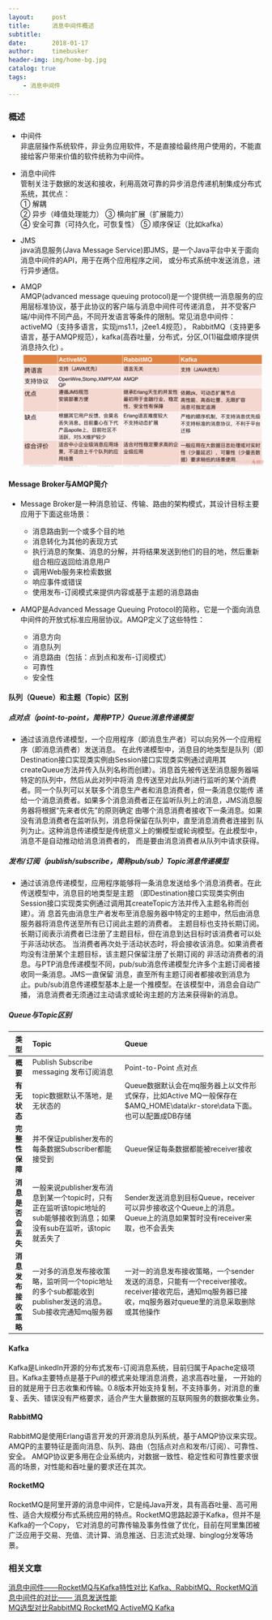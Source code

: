 ```yaml
---
layout:     post
title:      消息中间件概述
subtitle:   
date:       2018-01-17
author:     timebusker
header-img: img/home-bg.jpg
catalog: true
tags:
    - 消息中间件
---  
```


### 概述    
- 中间件   
非底层操作系统软件，非业务应用软件，不是直接给最终用户使用的，不能直接给客户带来价值的软件统称为中间件。       

- 消息中间件   
管制关注于数据的发送和接收，利用高效可靠的异步消息传递机制集成分布式系统，其优点：   
     ① 解耦    
     ② 异步（峰值处理能力）
     ③ 横向扩展（扩展能力）    
     ④ 安全可靠（可持久化，可恢复性）
     ⑤ 顺序保证（比如kafka）    

- JMS   	 
java消息服务(Java Message Service)即JMS，是一个Java平台中关于面向消息中间件的API，用于在两个应用程序之间，
或分布式系统中发送消息，进行异步通信。   

- AMQP    
AMQP(advanced message queuing protocol)是一个提供统一消息服务的应用层标准协议，基于此协议的客户端与消息中间件可传递消息，
并不受客户端/中间件不同产品，不同开发语言等条件的限制。常见消息中间件：activeMQ（支持多语言，实现jms1.1，j2ee1.4规范），
RabbitMQ（支持更多语言，基于AMQP规范），kafka(高吞吐量，分布式，分区,O(1)磁盘顺序提供消息持久化) 。     
![image](/img/MQ-middle/1.png)     

#### Message Broker与AMQP简介
 + Message Broker是一种消息验证、传输、路由的架构模式，其设计目标主要应用于下面这些场景：
     * 消息路由到一个或多个目的地  
	 * 消息转化为其他的表现方式  
	 * 执行消息的聚集、消息的分解，并将结果发送到他们的目的地，然后重新组合相应返回给消息用户  
	 * 调用Web服务来检索数据  
	 * 响应事件或错误  
	 * 使用发布-订阅模式来提供内容或基于主题的消息路由  
	 
 + AMQP是Advanced Message Queuing Protocol的简称，它是一个面向消息中间件的开放式标准应用层协议。AMQP定义了这些特性：
     * 消息方向  
     * 消息队列  
     * 消息路由（包括：点到点和发布-订阅模式）  	 
	 * 可靠性  
	 * 安全性  
  	 
#### 队列（Queue）和主题（Topic）区别  
##### 点对点（point-to-point，简称PTP）Queue消息传递模型  
* 通过该消息传递模型，一个应用程序（即消息生产者）可以向另外一个应用程序（即消息消费者）发送消息。
在此传递模型中，消息目的地类型是队列（即Destination接口实现类实例由Session接口实现类实例通过调用其
createQueue方法并传入队列名称而创建）。消息首先被传送至消息服务器端特定的队列中，然后从此对列中将消
息传送至对此队列进行监听的某个消费者。同一个队列可以关联多个消息生产者和消息消费者，但一条消息仅能传
递给一个消息消费者。如果多个消息消费者正在监听队列上的消息，JMS消息服务器将根据“先来者优先”的原则确定
由哪个消息消费者接收下一条消息。如果没有消息消费者在监听队列，消息将保留在队列中，直至消息消费者连接到
队列为止。这种消息传递模型是传统意义上的懒模型或轮询模型。在此模型中，消息不是自动推动给消息消费者的，
而是要由消息消费者从队列中请求获得。   

##### 发布/订阅（publish/subscribe，简称pub/sub）Topic消息传递模型
* 通过该消息传递模型，应用程序能够将一条消息发送给多个消息消费者。在此传送模型中，消息目的地类型是主题
（即Destination接口实现类实例由Session接口实现类实例通过调用其createTopic方法并传入主题名称而创建）。消
息首先由消息生产者发布至消息服务器中特定的主题中，然后由消息服务器将消息传送至所有已订阅此主题的消费者。
主题目标也支持长期订阅。长期订阅表示消费者已注册了主题目标，但在消息到达目标时该消费者可以处于非活动状态。
当消费者再次处于活动状态时，将会接收该消息。如果消费者均没有注册某个主题目标，该主题只保留注册了长期订阅的
非活动消费者的消息。与PTP消息传递模型不同，pub/sub消息传递模型允许多个主题订阅者接收同一条消息。JMS一直保留
消息，直至所有主题订阅者都接收到消息为止。pub/sub消息传递模型基本上是一个推模型。在该模型中，消息会自动广播，
消息消费者无须通过主动请求或轮询主题的方法来获得新的消息。    

##### Queue与Topic区别   

| 类型     |    Topic | Queue  |  
| :--------: | :--------| :------- |  
| **概要**  | Publish Subscribe messaging 发布订阅消息 |  Point-to-Point 点对点   |
| **有无状态**     |   topic数据默认不落地，是无状态的  |  Queue数据默认会在mq服务器上以文件形式保存，比如Active MQ一般保存在$AMQ_HOME\data\kr-store\data下面。也可以配置成DB存储  |  
| **完整性保障**      |    并不保证publisher发布的每条数据Subscriber都能接受到  | Queue保证每条数据都能被receiver接收  |  
| **消息是否会丢失**      |   一般来说publisher发布消息到某一个topic时，只有正在监听该topic地址的sub能够接收到消息；如果没有sub在监听，该topic就丢失了 | Sender发送消息到目标Queue，receiver可以异步接收这个Queue上的消息。Queue上的消息如果暂时没有receiver来取，也不会丢失  |  
| **消息发布接收策略**      |    一对多的消息发布接收策略，监听同一个topic地址的多个sub都能收到publisher发送的消息。Sub接收完通知mq服务器  | 一对一的消息发布接收策略，一个sender发送的消息，只能有一个receiver接收。receiver接收完后，通知mq服务器已接收，mq服务器对queue里的消息采取删除或其他操作  |      
 
#### Kafka  
Kafka是LinkedIn开源的分布式发布-订阅消息系统，目前归属于Apache定级项目。Kafka主要特点是基于Pull的模式来处理消息消费，追求高吞吐量，
一开始的目的就是用于日志收集和传输。0.8版本开始支持复制，不支持事务，对消息的重复、丢失、错误没有严格要求，适合产生大量数据的互联网服务的数据收集业务。  

#### RabbitMQ 
RabbitMQ是使用Erlang语言开发的开源消息队列系统，基于AMQP协议来实现。AMQP的主要特征是面向消息、队列、路由（包括点对点和发布/订阅）、可靠性、安全。
AMQP协议更多用在企业系统内，对数据一致性、稳定性和可靠性要求很高的场景，对性能和吞吐量的要求还在其次。   

#### RocketMQ   
RocketMQ是阿里开源的消息中间件，它是纯Java开发，具有高吞吐量、高可用性、适合大规模分布式系统应用的特点。RocketMQ思路起源于Kafka，但并不是Kafka的一个Copy，
它对消息的可靠传输及事务性做了优化，目前在阿里集团被广泛应用于交易、充值、流计算、消息推送、日志流式处理、binglog分发等场景。   

### 相关文章
[消息中间件——RocketMQ与Kafka特性对比](https://www.jianshu.com/p/a5484f565dd7?from=timeline) 
[Kafka、RabbitMQ、RocketMQ消息中间件的对比—— 消息发送性能](https://yq.aliyun.com/articles/25385)  
[MQ选型对比RabbitMQ RocketMQ ActiveMQ Kafka](http://blog.csdn.net/oMaverick1/article/details/51331004)  